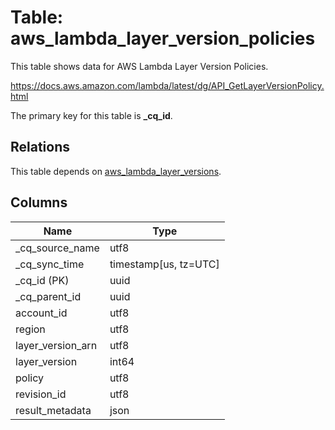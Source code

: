 # Table: aws_lambda_layer_version_policies

This table shows data for AWS Lambda Layer Version Policies.

https://docs.aws.amazon.com/lambda/latest/dg/API_GetLayerVersionPolicy.html

The primary key for this table is **_cq_id**.

## Relations

This table depends on [aws_lambda_layer_versions](aws_lambda_layer_versions).

## Columns

| Name          | Type          |
| ------------- | ------------- |
|_cq_source_name|utf8|
|_cq_sync_time|timestamp[us, tz=UTC]|
|_cq_id (PK)|uuid|
|_cq_parent_id|uuid|
|account_id|utf8|
|region|utf8|
|layer_version_arn|utf8|
|layer_version|int64|
|policy|utf8|
|revision_id|utf8|
|result_metadata|json|